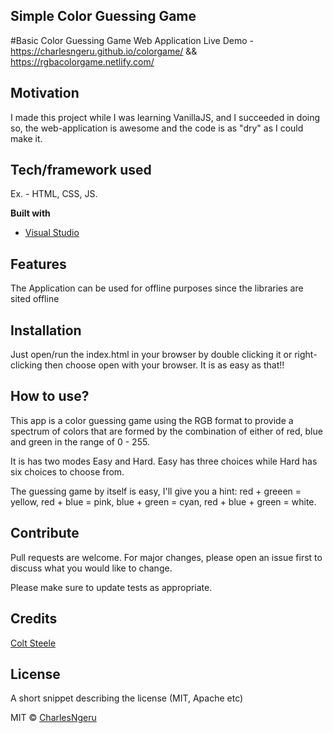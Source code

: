 ## Simple Color Guessing Game
#Basic Color Guessing Game Web Application
Live Demo - https://charlesngeru.github.io/colorgame/ && https://rgbacolorgame.netlify.com/
 
## Motivation
I made this project while I was learning VanillaJS, and I succeeded in doing so, the web-application is awesome and the code is as "dry" as I could make it.

## Tech/framework used
Ex. - HTML, CSS, JS.


<b>Built with</b>
- [Visual Studio](https://visualstudio.com)

## Features
The Application can be used for offline purposes since the libraries are sited offline

## Installation
Just open/run the index.html in your browser by double clicking it or right-clicking then choose open with your browser. It is as easy as that!!

## How to use?
This app is a color guessing game using the RGB format to provide a spectrum of colors that are formed by the combination of either of red, blue and green in the range of 0 - 255.

It is has two modes Easy and Hard. Easy has three choices while Hard has six choices to choose from.

The guessing game by itself is easy, I'll give you a hint: red + greeen = yellow, red + blue = pink, blue + green = cyan, red + blue + green = white.

## Contribute

Pull requests are welcome. For major changes, please open an issue first to discuss what you would like to change.

Please make sure to update tests as appropriate.

## Credits
[Colt Steele](https://github.com/Colt)

## License
A short snippet describing the license (MIT, Apache etc)

MIT © [CharlesNgeru](https://github.com/CharlesNgeru)
